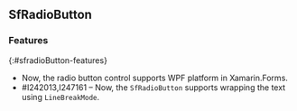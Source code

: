 ## SfRadioButton 

### Features
{:#sfradioButton-features}

* Now, the radio button control supports WPF platform in Xamarin.Forms.
* \#I242013,I247161 – Now, the `SfRadioButton` supports wrapping the text using `LineBreakMode`.